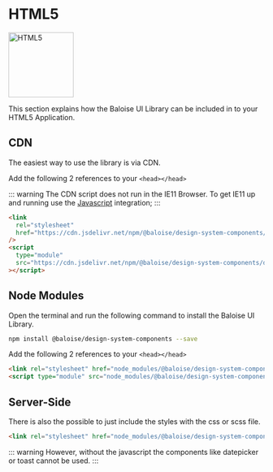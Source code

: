 # HTML5

<img style="width: 128px;" src="https://cdn.iconscout.com/icon/free/png-512/html5-10-569380.png" data-origin="https://cdn.iconscout.com/icon/free/png-512/html5-10-569380.png" alt="HTML5">

This section explains how the Baloise UI Library can be included in to your HTML5 Application.

## CDN

The easiest way to use the library is via CDN.

Add the following 2 references to your `<head></head>`

::: warning
The CDN script does not run in the IE11 Browser. To get IE11 up and running use the [Javascript](/) integration;
:::

```html
<link
  rel="stylesheet"
  href="https://cdn.jsdelivr.net/npm/@baloise/design-system-components/dist/ui-library/ui-library.css"
/>
<script
  type="module"
  src="https://cdn.jsdelivr.net/npm/@baloise/design-system-components/dist/ui-library/ui-library.esm.js"
></script>
```

## Node Modules

Open the terminal and run the following command to install the Baloise UI Library.

```bash
npm install @baloise/design-system-components --save
```

Add the following 2 references to your `<head></head>`

```html
<link rel="stylesheet" href="node_modules/@baloise/design-system-components/dist/ui-library/ui-library.css" />
<script type="module" src="node_modules/@baloise/design-system-components/dist/ui-library/ui-library.esm.js"></script>
```

## Server-Side

There is also the possible to just include the styles with the css or scss file.

```html
<link rel="stylesheet" href="node_modules/@baloise/design-system-components/dist/ui-library/ui-library.css" />
```

::: warning
However, without the javascript the components like datepicker or toast cannot be used.
:::
